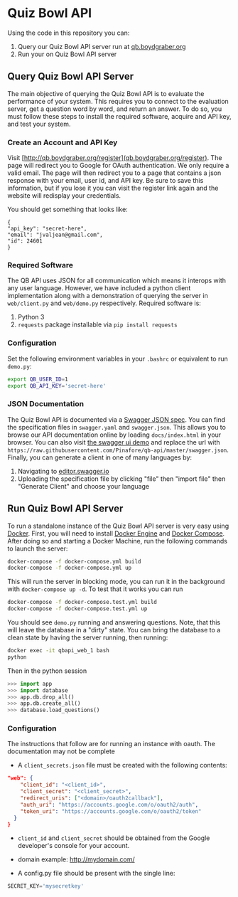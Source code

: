 # Quiz Bowl API

Using the code in this repository you can:

1. Query our Quiz Bowl API server run at [qb.boydgraber.org](qb.boydgraber.org)
2. Run your on Quiz Bowl API server

## Query Quiz Bowl API Server
The main objective of querying the Quiz Bowl API is to evaluate the performance of your system. This requires you to connect to the evaluation server, get a question word by word, and return an answer.  To do so, you must follow these steps to install the required software, acquire and API key, and test your system.

### Create an Account and API Key
Visit [http://qb.boydgraber.org/register](qb.boydgraber.org/register). The page will redirect you to Google for OAuth authentication. We only require a valid email. The page will then redirect you to a page that contains a json response with your email, user id, and API key. Be sure to save this information, but if you lose it you can visit the register link again and the website will redisplay your credentials.

You should get something that looks like:
```
{
"api_key": "secret-here",
"email": "jvaljean@gmail.com",
"id": 24601
}
```

### Required Software
The QB API uses JSON for all communication which means it interops with any user language. However, we have included a python client implementation along with a demonstration of querying the server in `web/client.py` and `web/demo.py` respectively. Required software is:

1. Python 3
2. `requests` package installable via `pip install requests`

### Configuration
Set the following environment variables in your `.bashrc` or equivalent to run `demo.py`:

```bash
export QB_USER_ID=1
export QB_API_KEY='secret-here'
```

### JSON Documentation
The Quiz Bowl API is documented via a [Swagger JSON spec](http://swagger.io/). You can find the specification files in `swagger.yaml` and `swagger.json`. This allows you to browse our API documentation online by loading `docs/index.html` in your browser. You can also visit [the swagger ui demo](http://petstore.swagger.io/) and replace the url with `https://raw.githubusercontent.com/Pinafore/qb-api/master/swagger.json`. Finally, you can generate a client in one of many languages by:

1. Navigating to [editor.swagger.io](http://editor.swagger.io/#/)
2. Uploading the specification file by clicking "file" then "import file" then "Generate Client" and choose your language

## Run Quiz Bowl API Server
To run a standalone instance of the Quiz Bowl API server is very easy using [Docker](https://www.docker.com/). First, you will need to install [Docker Engine](https://docs.docker.com/) and [Docker Compose](https://docs.docker.com/compose/install/). After doing so and starting a Docker Machine, run the following commands to launch the server:

```bash
docker-compose -f docker-compose.yml build
docker-compose -f docker-compose.yml up
```

This will run the server in blocking mode, you can run it in the background with `docker-compose up -d`. To test that it works you can run
```bash
docker-compose -f docker-compose.test.yml build
docker-compose -f docker-compose.test.yml up
```

You should see `demo.py` running and answering questions. Note, that this will leave the database in a "dirty" state. You can bring the database to a clean state by having the server running, then running:

```bash
docker exec -it qbapi_web_1 bash
python
```

Then in the python session

```python
>>> import app
>>> import database
>>> app.db.drop_all()
>>> app.db.create_all()
>>> database.load_questions()
```

### Configuration
The instructions that follow are for running an instance with oauth. The documentation may not be complete

* A `client_secrets.json` file must be created with the following contents:
```json
"web": {
    "client_id": "<client_id>",
    "client_secret": "<client_secret>",
    "redirect_uris": ["<domain>/oauth2callback"],
    "auth_uri": "https://accounts.google.com/o/oauth2/auth",
    "token_uri": "https://accounts.google.com/o/oauth2/token"
  }
}
```
  * `client_id` and `client_secret` should be obtained from the Google developer's console for your account.
  * domain example: http://mydomain.com/

* A config.py file should be present with the single line:
```python
SECRET_KEY='mysecretkey'
```
